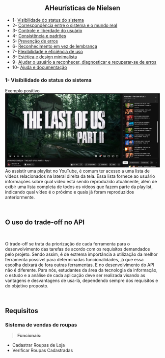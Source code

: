<h2 align="center"><b>AHeurísticas de Nielsen</b></h2>

<ul>
  <li>1- <a href="#1-heurista">Visibilidade do status do sistema</a>
  <li>2- <a href="#2-heurista">Correspondência entre o sistema e o mundo real</a>
  <li>3- <a href="#3-heurista">Controle e liberdade do usuário</a>
  <li>4- <a href="#4-heurista">Consistência e padrões</a>
  <li>5- <a href="#5-heurista">Prevenção de erros</a>
  <li>6- <a href="#6-heurista">Reconhecimento em vez de lembrança</a>
  <li>7- <a href="#7-heurista">Flexibilidade e eficiência de uso</a>
  <li>8- <a href="#8-heurista">Estética e design minimalista</a>
  <li>9- <a href="#9-heurista">Ajudar o usuário a reconhecer, diagnosticar e recuperar-se de erros</a>
  <li>10- <a href="#10-heurista">Ajuda e documentação</a>
</ul>

<h3 id="1-heurista">1- Visibilidade do status do sistema</h3>

Exemplo positivo
<img src="img/1-b.png">
Ao assistir uma playlist no YouTube, é comum ter acesso a uma lista de vídeos relacionados na lateral direita da tela. Essa lista fornece ao usuário informações sobre qual vídeo está sendo reproduzido atualmente, além de exibir uma lista completa de todos os vídeos que fazem parte da playlist, indicando qual vídeo é o próximo e quais já foram reproduzidos anteriormente.

<br>

<h2><b>O uso do trade-off no API</b></h2>

<br>

O trade-off se trata da priorização de cada ferramenta para o desenvolvimento das tarefas de acordo com os requisitos demandados pelo projeto. Sendo assim, é de extrema importância a utilização da melhor ferramenta possível para determinadas funcionalidades, já que essa escolha deixará de fora outras ferramentas. E no desenvolvimento do API não é diferente. Para nós, estudantes da área da tecnologia da informação, o estudo e a análise de cada aplicação deve ser realizada visando as vantagens e desvantagens de usa-lá, dependendo sempre dos requisitos e do objetivo proposto.

<br>

<h2><b>Requisitos</b></h2>

<h3><b>Sistema de vendas de roupas</b></h3>

> **Funcionais:**

- Cadastrar Roupas de Loja
- Verificar Roupas Cadastradas

<br>
